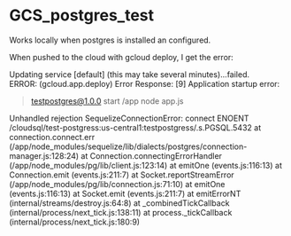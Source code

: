 # GCS_postgres_test

Works locally when postgres is installed an configured.

When pushed to the cloud with gcloud deploy, I get the error:

Updating service [default] (this may take several minutes)...failed.            
ERROR: (gcloud.app.deploy) Error Response: [9] 
Application startup error:

> testpostgres@1.0.0 start /app
> node app.js

Unhandled rejection SequelizeConnectionError: connect ENOENT /cloudsql/test-postgress:us-central1:testpostgress/.s.PGSQL.5432
    at connection.connect.err (/app/node_modules/sequelize/lib/dialects/postgres/connection-manager.js:128:24)
    at Connection.connectingErrorHandler (/app/node_modules/pg/lib/client.js:123:14)
    at emitOne (events.js:116:13)
    at Connection.emit (events.js:211:7)
    at Socket.reportStreamError (/app/node_modules/pg/lib/connection.js:71:10)
    at emitOne (events.js:116:13)
    at Socket.emit (events.js:211:7)
    at emitErrorNT (internal/streams/destroy.js:64:8)
    at _combinedTickCallback (internal/process/next_tick.js:138:11)
    at process._tickCallback (internal/process/next_tick.js:180:9)
